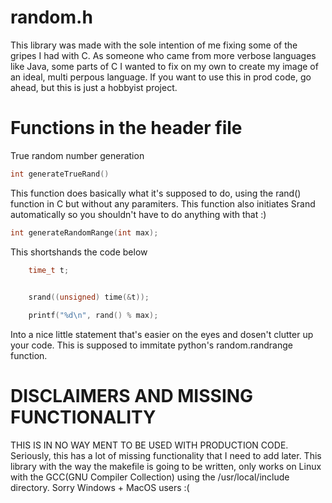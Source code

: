 # random.h

This library was made with the sole intention of me fixing some of the gripes I had with C.
As someone who came from more verbose languages like Java, some parts of C I wanted to fix on my own to create my image of an ideal, multi perpous language.
If you want to use this in prod code, go ahead, but this is just a hobbyist project.

# Functions in the header file
True random number generation
``` C
int generateTrueRand()
```
This function does basically what it's supposed to do, using the rand() function in C but without any paramiters. This function also initiates Srand automatically so you shouldn't have to do anything with that :)

```C
int generateRandomRange(int max);
```
This shortshands the code below
```C
    time_t t;
    

    srand((unsigned) time(&t));

    printf("%d\n", rand() % max);
```
Into a nice little statement that's easier on the eyes and dosen't clutter up your code. This is supposed to immitate python's random.randrange function.

# DISCLAIMERS AND MISSING FUNCTIONALITY
THIS IS IN NO WAY MENT TO BE USED WITH PRODUCTION CODE. Seriously, this has a lot of missing functionality that I need to add later. 
This library with the way the makefile is going to be written, only works on Linux with the GCC(GNU Compiler Collection) using the /usr/local/include directory.
Sorry Windows + MacOS users :(